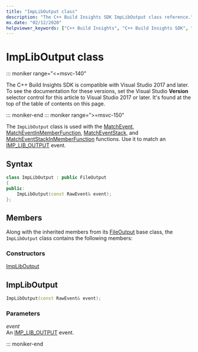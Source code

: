 ```yaml
---
title: "ImpLibOutput class"
description: "The C++ Build Insights SDK ImpLibOutput class reference."
ms.date: "02/12/2020"
helpviewer_keywords: ["C++ Build Insights", "C++ Build Insights SDK", "ImpLibOutput", "throughput analysis", "build time analysis", "vcperf.exe"]
---
```

# ImpLibOutput class

::: moniker range="<=msvc-140"

The C++ Build Insights SDK is compatible with Visual Studio 2017 and later. To see the documentation for these versions, set the Visual Studio **Version** selector control for this article to Visual Studio 2017 or later. It's found at the top of the table of contents on this page.

::: moniker-end
::: moniker range=">=msvc-150"

The `ImpLibOutput` class is used with the [MatchEvent](../functions/match-event.md), [MatchEventInMemberFunction](../functions/match-event-in-member-function.md), [MatchEventStack](../functions/match-event-stack.md), and [MatchEventStackInMemberFunction](../functions/match-event-stack-in-member-function.md) functions. Use it to match an [IMP_LIB_OUTPUT](../event-table.md#imp-lib-output) event.

## Syntax

```cpp
class ImpLibOutput : public FileOutput
{
public:
    ImpLibOutput(const RawEvent& event);
};
```

## Members

Along with the inherited members from its [FileOutput](file-output.md) base class, the `ImpLibOutput` class contains the following members:

### Constructors

[ImpLibOutput](#imp-lib-output)

## <a name="imp-lib-output"></a> ImpLibOutput

```cpp
ImpLibOutput(const RawEvent& event);
```

### Parameters

*event*\
An [IMP_LIB_OUTPUT](../event-table.md#imp-lib-output) event.

::: moniker-end
